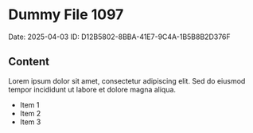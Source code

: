 # Dummy File 1097

Date: 2025-04-03
ID: D12B5802-8BBA-41E7-9C4A-1B5B8B2D376F

## Content

Lorem ipsum dolor sit amet, consectetur adipiscing elit.
Sed do eiusmod tempor incididunt ut labore et dolore magna aliqua.

* Item 1
* Item 2
* Item 3


